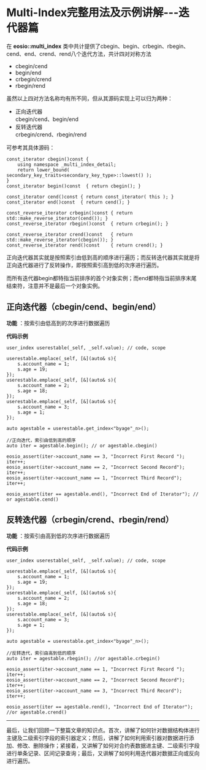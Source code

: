 # Multi-Index完整用法及示例讲解---迭代器篇

在 **eosio::multi\_index** 类中共计提供了cbegin、begin、crbegin、rbegin、cend、end、crend、rend八个迭代方法，共计四对对称方法
- cbegin/cend
- begin/end
- crbegin/crend
- rbegin/rend

虽然以上四对方法名称均有所不同，但从其源码实现上可以归为两种：
- 正向迭代器  
	cbegin/cend、begin/end
- 反转迭代器  
	crbegin/crend、rbegin/rend

可参考其具体源码：

```
const_iterator cbegin()const {
    using namespace _multi_index_detail;
    return lower_bound( secondary_key_traits<secondary_key_type>::lowest() );
}
const_iterator begin()const  { return cbegin(); }

const_iterator cend()const { return const_iterator( this ); }
const_iterator end()const  { return cend(); }

const_reverse_iterator crbegin()const { return std::make_reverse_iterator(cend()); }
const_reverse_iterator rbegin()const  { return crbegin(); }

const_reverse_iterator crend()const   { return std::make_reverse_iterator(cbegin()); }
const_reverse_iterator rend()const    { return crend(); }

```

正向迭代器其实就是按照索引由低到高的顺序进行遍历；而反转迭代器其实就是将正向迭代器进行了反转操作，即按照索引高到低的次序进行遍历。

而所有迭代器begin都特指当前排序的首个对象实例；而end都特指当前排序末尾结束符，注意并不是最后一个对象实例。

## 正向迭代器（cbegin/cend、begin/end）
**功能** ：按索引由低高到的次序进行数据遍历

**代码示例**

```
user_index userestable(_self, _self.value); // code, scope

userestable.emplace(_self, [&](auto& s){
	s.account_name = 1;
	s.age = 19;
});
userestable.emplace(_self, [&](auto& s){
	s.account_name = 2;
	s.age = 18;
});
userestable.emplace(_self, [&](auto& s){
	s.account_name = 3;
	s.age = 1;
});

auto agestable = userestable.get_index<"byage"_n>();

//正向迭代，索引由低到高的顺序
auto iter = agestable.begin(); // or agestable.cbegin()

eosio_assert(iter->account_name == 3, "Incorrect First Record ");
iter++;
eosio_assert(iter->account_name == 2, "Incorrect Second Record");
iter++;
eosio_assert(iter->account_name == 1, "Incorrect Third Record");
iter++;

eosio_assert(iter == agestable.end(), "Incorrect End of Iterator"); // or agestable.cend()

```

## 反转迭代器（crbegin/crend、rbegin/rend）
**功能** ：按索引由高到低的次序进行数据遍历

**代码示例**

```
user_index userestable(_self, _self.value); // code, scope

userestable.emplace(_self, [&](auto& s){
	s.account_name = 1;
	s.age = 19;
});
userestable.emplace(_self, [&](auto& s){
	s.account_name = 2;
	s.age = 18;
});
userestable.emplace(_self, [&](auto& s){
	s.account_name = 3;
	s.age = 1;
});

auto agestable = userestable.get_index<"byage"_n>();

//反转迭代，索引由高到低的顺序
auto iter = agestable.rbegin(); //or agestable.crbegin()

eosio_assert(iter->account_name == 1, "Incorrect First Record ");
iter++;
eosio_assert(iter->account_name == 2, "Incorrect Second Record");
iter++;
eosio_assert(iter->account_name == 3, "Incorrect Third Record");
iter++;

eosio_assert(iter == agestable.rend(), "Incorrect End of Iterator"); //or agestable.crend()

```

----

最后，让我们回顾一下整篇文章的知识点。首次，讲解了如何针对数据结构体进行主键及二级索引字段的索引器定义；然后，讲解了如何利用索引器对数据进行添加、修改、删除操作；紧接着，又讲解了如何对合约表数据进主键、二级索引字段进行单条记录、区间记录查询；最后，又讲解了如何利用迭代器对数据正向或反向进行遍历。
